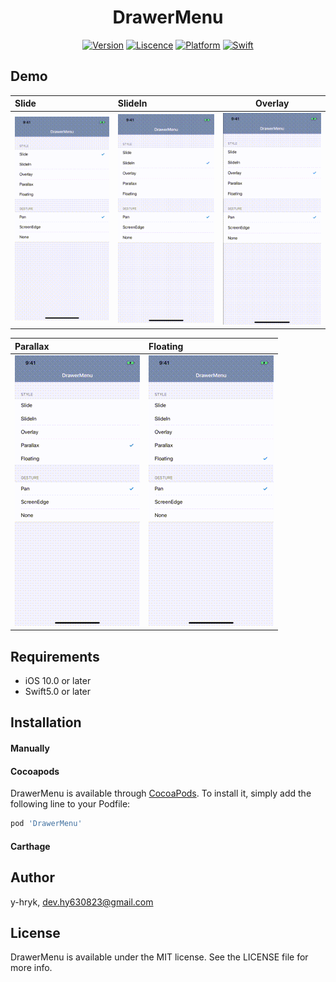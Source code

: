 <H1 align="center">
DrawerMenu
</H1>

<p align="center">
<a href="https://cocoapods.org/pods/DrawerMenu"><img alt="Version" src="https://img.shields.io/cocoapods/v/DrawerMenu.svg?style=flat"></a>
<a href=""><img alt="Liscence" src="https://img.shields.io/cocoapods/l/Drawer.svg?style=flat"></a>
<a href="https://developer.apple.com/"><img alt="Platform" src="https://img.shields.io/badge/platform-iOS-green.svg"/></a>
<a href="https://developer.apple.com/swift"><img alt="Swift" src="https://img.shields.io/badge/language-Swift-orange.svg"/></a>
</p>

## Demo
| Slide                      | SlideIn                      | Overlay                      |
|:-------------------------- |:---------------------------- | ---------------------------- |
| ![](Screenshots/slide.gif) | ![](Screenshots/slideIn.gif) | ![](Screenshots/overlay.gif) |

| Parallax    | Floating     |
| :------------- | :------------- |
| ![](Screenshots/parallax.gif)       | ![](Screenshots/floating.gif)        |

## Requirements
- iOS 10.0 or later
- Swift5.0 or later


## Installation

#### Manually

#### Cocoapods

DrawerMenu is available through [CocoaPods](https://cocoapods.org). To install
it, simply add the following line to your Podfile:

```ruby
pod 'DrawerMenu'
```

#### Carthage

## Author

y-hryk, dev.hy630823@gmail.com

## License

DrawerMenu is available under the MIT license. See the LICENSE file for more info.
